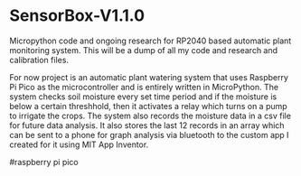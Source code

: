 # SensorBox-V1.1.0
Micropython code and ongoing research for RP2040 based automatic plant monitoring system. This will be a dump of all my code and research and calibration files.

For now project is an automatic plant watering system that uses Raspberry Pi Pico as the microcontroller and is entirely written in MicroPython.
The system checks soil moisture every set time period and if the moisture is below a certain threshhold, then it activates a relay which turns on a pump to irrigate the crops.
The system also records the moisture data in a csv file for future data analysis.
It also stores the last 12 records in an array which can be sent to a phone for graph analysis via bluetooth to the custom app I created for it using MIT App Inventor.

#raspberry pi pico
